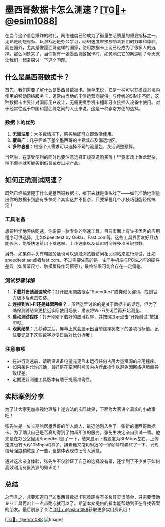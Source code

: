 # 墨西哥数据卡怎么测速？[[TG💪+ @esim1088](https://t.me/s/esim1088)]

在当今这个信息爆炸的时代，网络速度已经成为了衡量生活质量的重要指标之一。无论是刷短视频、玩游戏还是办公学习，网络速度直接影响着我们的效率和体验。而在国外，尤其是像墨西哥这样的国家，使用数据卡上网已经成为了很多人的选择。那么问题来了，当你拥有一张墨西哥数据卡时，如何测试它的网速呢？今天就让我们一起来探讨一下这个问题。

## 什么是墨西哥数据卡？

首先，我们需要了解什么是墨西哥数据卡。简单来说，它是一种可以在墨西哥境内使用的移动网络服务卡，通常由当地的电信运营商提供。与传统的SIM卡不同，这种数据卡主要针对国际用户设计，无需更换手机卡槽即可直接插入设备中使用。对于经常往返于中国和墨西哥之间的人士来说，这是一种非常方便的选择。

### 数据卡的优势

1. **无需注册**：大多数情况下，购买后即可立即激活使用。
2. **覆盖广**：几乎涵盖了整个墨西哥的主要城市及偏远地区。
3. **多种套餐**：根据个人需求可以选择不同的流量包，灵活调整预算。

当然啦，在享受便利的同时也要注意选择正规渠道购买哦！毕竟市场上鱼龙混杂，稍不留神就可能买到假货或者过期产品。

## 如何正确测试网速？

既然已经搞清楚了什么是墨西哥数据卡，接下来就是重头戏了——如何准确地测量出你的数据卡到底有多快呢？其实这并不复杂，只要掌握几个小技巧就能轻松搞定！

### 工具准备

想要科学地评估网速，你需要一款专业的测速工具。目前市面上有许多优秀的应用程序可供选择，比如Speedtest by Ookla、Fast.com等。这些工具界面友好且功能强大，能够快速给出下载速率、上传速率以及延迟时间等多项关键参数。

另外，如果你手头有电脑的话也可以通过浏览器访问相关网站来进行测试，比如speedtest.net或者fast.com。不过需要注意的是，由于手机端与PC端之间的硬件差异（如屏幕尺寸、触摸屏操作习惯等），最终结果可能会存在一定偏差。

### 测试步骤详解

1. **下载并安装测速软件**：打开应用商店搜索“Speedtest”或类似关键词，找到官方版本后点击安装。
2. **连接到Wi-Fi还是蜂窝网络？**：虽然这里讨论的是关于数据卡的话题，但为了确保测试结果更接近实际使用场景，建议将Wi-Fi关闭后再开始测量。
3. **启动测试程序**：打开刚刚下载好的应用程序，并按照提示点击“开始测试”按钮即可。
4. **观察结果**：几秒钟之后，屏幕上就会显示出当前连接状态下的各项指标值。记住要记录下这些数字以便日后对比分析哦！

### 注意事项

- 在进行测速前，请确保设备电量充足且未运行任何占用大量资源的应用程序。
- 如果条件允许的话，最好是在空闲时间段内执行此操作以避免因网络拥堵而导致误差。
- 定期更新测速工具版本有助于提高准确性。

## 实际案例分享

为了让大家更加直观地理解上述方法的实际效果，下面给大家讲个真实的小故事吧！

张先生是一位长期旅居墨西哥的华人商人，最近他刚入手了一张新的墨西哥数据卡。为了确认自己是否真的得到了物超所值的服务，张先生决定亲自测试一番。他先是在办公室里用Speedtest测了一下，结果显示下载速度为30Mbps左右，上传速度也有大约10Mbps的样子。接着他又跑到附近的一家咖啡馆尝试了一下，发现信号强度稍微差了一些，但整体表现依旧令人满意。

通过这次亲身体验，张先生不仅验证了自己的选择没有错，还学到了不少关于如何高效利用有限资源的知识呢！

## 总结

总而言之，想要知道自己的墨西哥数据卡究竟跑得有多快其实很简单，只需要借助专业工具再加上一点点耐心就可以了。希望本文提供的指南能帮助到正在寻找答案的朋友。最后别忘了关注[TG💪+ @esim1088](https://t.me/s/esim1088)获取更多实用资讯哦！

[[TG💪+ @esim1088](https://t.me/s/esim1088) ![Image](https://i.postimg.cc/4NQfJmqS/Snipaste-2025-05-13-00-14-12.png)]
